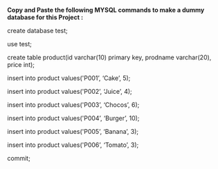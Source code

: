 **Copy and Paste the following MYSQL commands to make a dummy database for this Project :**

create database test;

use test;

create table product(id varchar(10) primary key, prodname varchar(20), price int);

insert into product values('P001’, ‘Cake’, 5);

insert into product values('P002’, ‘Juice’, 4);

insert into product values('P003’, ‘Chocos’, 6);

insert into product values('P004’, ‘Burger’, 10);

insert into product values('P005’, ‘Banana’, 3);

insert into product values('P006’, ‘Tomato’, 3);

commit;
